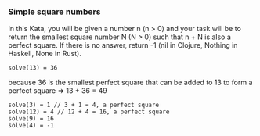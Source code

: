 ### Simple square numbers

In this Kata, you will be given a number n (n > 0) and your task will be to return the smallest square number N (N > 0) such that n + N is also a perfect square. If there is no answer, return -1 (nil in Clojure, Nothing in Haskell, None in Rust).
```
solve(13) = 36
```
because 36 is the smallest perfect square that can be added to 13 to form a perfect square => 13 + 36 = 49
```
solve(3) = 1 // 3 + 1 = 4, a perfect square
solve(12) = 4 // 12 + 4 = 16, a perfect square
solve(9) = 16 
solve(4) = -1
```
